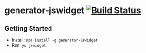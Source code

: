# generator-jswidget [![Build Status](https://secure.travis-ci.org/thody/generator-jswidget.png?branch=master)](https://travis-ci.org/thody/generator-jswidget)


## Getting Started

- Install: `npm install -g generator-jswidget`
- Run: `yo jswidget`